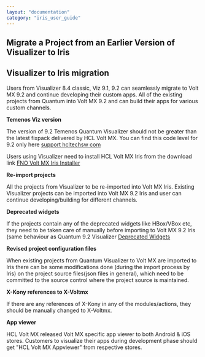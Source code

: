 ```yaml
---
layout: "documentation"
category: "iris_user_guide"
---
```

                          


Migrate a Project from an Earlier Version of Visualizer to Iris
------------------------------------------------------------------


Visualizer to Iris migration
-----------------------------

Users from Visualizer 8.4 classic, Viz 9.1, 9.2 can seamlessly migrate to Volt MX 9.2 and continue developing their custom apps. All of the existing projects from Quantum into Volt MX 9.2 and can build their apps for various custom channels.  


**Temenos Viz version**

The version of 9.2 Temenos Quantum Visualizer should not be greater than the latest fixpack delivered by HCL Volt MX. You can find this code level for 9.2 only here
[support hcltechsw com](https://support.hcltechsw.com/csm?id=kb_article&sysparm_article=KB0094476)



Users using Visualizer need to install HCL Volt MX Iris from the download link [FNO Volt MX Iris Installer](https://id.hcltechsw.com/login/login.htm?fromURI=%2Fapp%2Fhclcust_licensedownloadportal_1%2Fexk8jshjulHatp2g8357%2Fsso%2Fsaml%3FSAMLRequest%3DhZLNbtswEIRfReDdoiT%252FgrANKFaMGkiLwGlz6MUgqFXFlCJZ7ip2376UjLTJxT0RGM5w9xtwjbIzXpQ9tfYIv3pASi6dsSjGiw3rgxVOokZhZQcoSImn8vODKNJM%252BODIKWfYu8jthESEQNpZlhyqDTstZvPpbJktdovV7L7ar%252FbLfZFnZVXe3S2z3fyeJc8QMPo3LMZjCLGHg0WSlqKUFcUkW0zyxdc8E7NMFNPvLKkig7aSxlRL5FFwruu0VYZAtXhOleu49J5HRfVIJ6MVWITana1xsvYukDSnnMPl5%252BoF25fefJLkix%252Br6XzJER0fQFmyczE07HGLWF1NQvUhxHOiOx%252FHaWLJ3gUFY%252FEb1kiDMOA9xob0K%252FxVyrfChmF9B%252BEJwmtc99vx4R9c5EDX0FkGSBsDFwvkPISxAhxpOzDGWe4d0hHQDzux7XrAEGOlYfvfN9b8vX19%252FTdfIu%252BhenQR6fcA1MkbdeRpPiq6njSjVfQWPSjdaKgjalzxvAsgKeJT6IHx7XXox%252F%252B5%252FQM%253D%26RelayState%3D%252Fflexnet%252Foperationsportal%252Flogon.do%253Fauthtype%253Dexternal%26SigAlg%3Dhttp%253A%252F%252Fwww.w3.org%252F2001%252F04%252Fxmldsig-more%2523rsa-sha256%26Signature%3DIP7zwsxW18AMw3uB3FICUVlVh%252BD%252BErbdygr1OsHzRn6UzHG%252BlI0%252FrKLS1FTm%252B3cT%252B9Nx40bI3tuvrYKYEqM5LJb0aXokG%252Fk322k4dv8VI%252BDOAgh2HRkPmadYudAObeuEywnWJZgoQPIAM4z1%252BjcdYIneygsGXAB0Hgz9DIn%252FmVYpPfNHI%252FY%252B8UvrCwzThZbnPmA92%252FyqWPE%252FsjEhm6b06Tj66MikbtLQUxoFjSmkWd%252FNuVJqj3Dtkbbo8PFiaBePHPLpq1zHCjmqduEROXO%252FdVl%252BrZPM514ek3ouPWMKbt97j2lNTFksC7sTCjVnpJdtoRNllseKrjyvMZco2BvSHQ%253D%253D)


**Re-import projects**

All the projects from Visualizer to be re-imported into Volt MX Iris. Existing Visualizer projects can be imported into Volt MX 9.2 Iris and user can continue developing/building for different channels.

**Deprecated widgets**

If the projects contain any of the deprecated widgets like HBox/VBox etc, they need to be taken care of manually before importing to Volt MX 9.2 Iris (same behaviour as Quantum 9.2 Visualizer
[Deprecated Widgets](https://opensource.hcltechsw.com/volt-mx-docs/docs/documentation/Iris/iris_widget_prog_guide/Content/Deprecated.html)

**Revised project configuration files**

When existing projects from Quantum Visualizer to Volt MX are imported to Iris there can be some modifications done (during the import process by Iris) on the project source files(json files in general), which need to be committed to the source control where the project source is maintained.


**X-Kony references to X-Voltmx**

If there are any references of X-Kony in any of the modules/actions, they should be manually changed to X-Voltmx. 

**App viewer**

HCL Volt MX released Volt MX specific app viewer to both Android & iOS stores. Customers to visualize their apps during development phase should get "HCL Volt MX Appviewer" from respective stores.